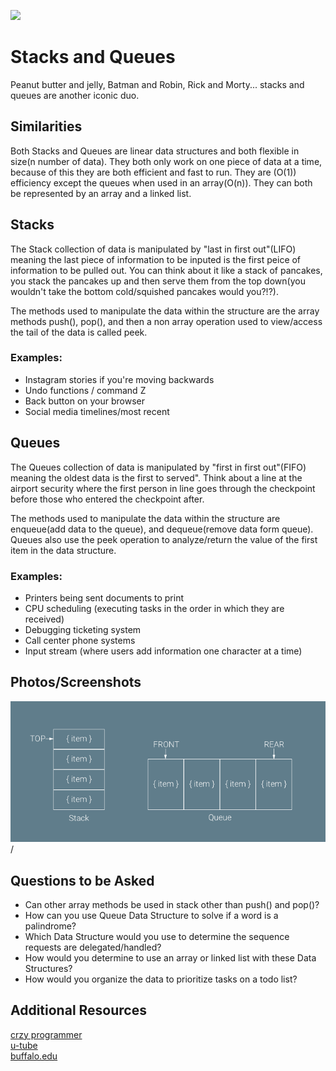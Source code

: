 ![](https://ga-dash.s3.amazonaws.com/production/assets/logo-9f88ae6c9c3871690e33280fcf557f33.png) 

# Stacks and Queues

Peanut butter and jelly, Batman and Robin, Rick and Morty... stacks and queues are another iconic duo.

## Similarities
Both Stacks and Queues are linear data structures and both flexible in size(n number of data).  They both only work on one piece of data at a time, because of this they are both efficient and fast to run. They are (O(1)) efficiency except the queues when used in an array(O(n)).  They can both be represented by an array and a linked list.

## Stacks
The Stack collection of data is manipulated by "last in first out"(LIFO) meaning the last piece of information to be inputed is the first peice of information to be pulled out. You can think about it like a stack of pancakes, you stack the pancakes up and then serve them from the top down(you wouldn't take the bottom cold/squished pancakes would you?!?). 

The methods used to manipulate the data within the structure are the array methods push(), pop(), and then a non array operation used to view/access the tail of the data is called peek.

### Examples:
   - Instagram stories if you're moving backwards
   - Undo functions / command Z 
   - Back button on your browser
   - Social media timelines/most recent

## Queues
The Queues collection of data is manipulated by "first in first out"(FIFO) meaning the oldest data is the first to served".  Think about a line at the airport security where the first person in line goes through the checkpoint before those who entered the checkpoint after. 

The methods used to manipulate the data within the structure are enqueue(add data to the queue), and dequeue(remove data form queue).  Queues also use the peek operation to analyze/return the value of the first item in the data structure. 

### Examples:
   - Printers being sent documents to print
   - CPU scheduling (executing tasks in the order in which they are received)
   - Debugging ticketing system
   - Call center phone systems
   - Input stream (where users add information one character at a time)

## Photos/Screenshots

![Alt text](images/stack-queue.png "Stack and Queue Data Structures")/


## Questions to be Asked
  - Can other array methods be used in stack other than push() and pop()?
  - How can you use Queue Data Structure to solve if a word is a palindrome?
  - Which Data Structure would you use to determine the sequence requests are delegated/handled?
  - How would you determine to use an array or linked list with these Data Structures?
  - How would you organize the data to prioritize tasks on a todo list? 

## Additional Resources

[crzy programmer](https://www.thecrazyprogrammer.com/2016/05/difference-between-stack-and-queue.html)\
[u-tube](https://www.youtube.com/watch?v=jm10v9409d4&amp;ab_channel=colleenlewis)\
[buffalo.edu](https://cse.buffalo.edu/~shapiro/Courses/CSE116/notes10.html)
